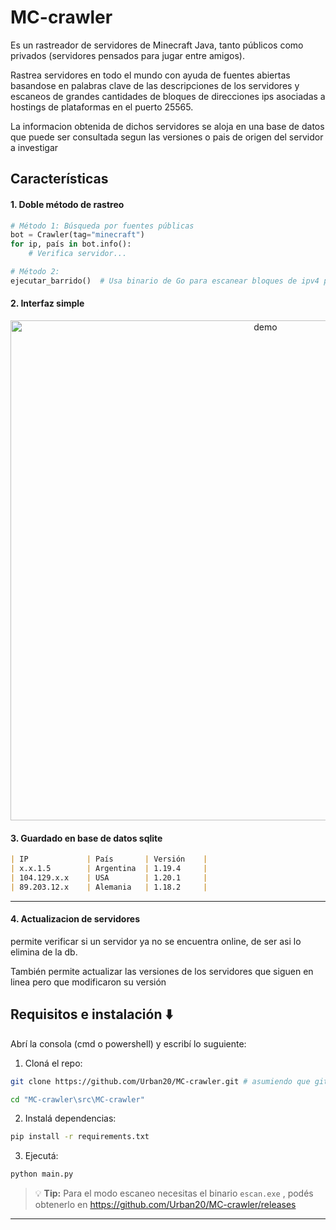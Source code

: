 # MC-crawler 

Es un rastreador de servidores de Minecraft Java, tanto públicos como privados (servidores pensados para jugar entre amigos).

Rastrea servidores en todo el mundo con ayuda de fuentes abiertas basandose en palabras clave de las descripciones de los servidores y escaneos de grandes cantidades de bloques de direcciones ips asociadas a hostings de plataformas en el puerto 25565.

La informacion obtenida de dichos servidores se aloja en una base de datos que puede ser consultada segun las versiones o pais de origen del servidor a investigar



## Características

#### 1. Doble método de rastreo  
```python
# Método 1: Búsqueda por fuentes públicas
bot = Crawler(tag="minecraft")
for ip, país in bot.info():
    # Verifica servidor...

# Método 2: 
ejecutar_barrido()  # Usa binario de Go para escanear bloques de ipv4 por cuenta propia
```

#### 2. Interfaz simple


<p align="center">
  <img src="https://i.postimg.cc/cLnHkpN7/demo.png)](https://postimg.cc/nXnpCwrM" alt="demo" width="800">
</p>

#### 3. Guardado en base de datos sqlite
```markdown
| IP             | País       | Versión    |
| x.x.1.5        | Argentina  | 1.19.4     | 
| 104.129.x.x    | USA        | 1.20.1     | 
| 89.203.12.x    | Alemania   | 1.18.2     | 
```

---

#### 4. Actualizacion de servidores
permite verificar si un servidor ya no se encuentra online, de ser asi lo elimina de la db.

También permite actualizar las versiones de los servidores que siguen en linea pero que modificaron su versión

## Requisitos e instalación ⬇️  

Abrí la consola (cmd o powershell) y escribí lo suguiente:

1. Cloná el repo:
```bash
git clone https://github.com/Urban20/MC-crawler.git # asumiendo que git está en tu sistema

cd "MC-crawler\src\MC-crawler"

```
2. Instalá dependencias:  
```bash
pip install -r requirements.txt
```


3. Ejecutá:  
```bash
python main.py
```

> 💡 **Tip:** Para el modo escaneo necesitas el binario `escan.exe` , podés obtenerlo en  https://github.com/Urban20/MC-crawler/releases

---
